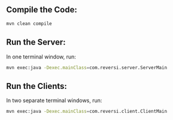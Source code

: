 

## Compile the Code:

```bash
mvn clean compile
```

## Run the Server:

In one terminal window, run:

```bash
mvn exec:java -Dexec.mainClass=com.reversi.server.ServerMain
```

## Run the Clients:

In two separate terminal windows, run:

```bash
mvn exec:java -Dexec.mainClass=com.reversi.client.ClientMain
```
